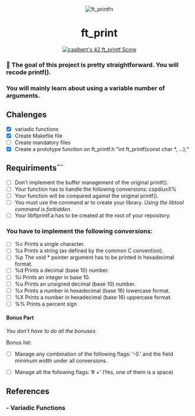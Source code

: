 <div align="center">

![ft_printfn](https://user-images.githubusercontent.com/3737837/179274741-9122c328-d18f-4501-bda8-1c48098a60b8.png)

# ft_print


[![caalbert's 42 ft_printf Score](https://badge42.vercel.app/api/v2/cl5g4kxwa002509l0nrey4oz0/project/2682633)](https://github.com/JaeSeoKim/badge42)

</div>

### 🌠 The goal of this project is pretty straightforward. You will recode printf().

### You will mainly learn about using a variable number of arguments.

## Chalenges

- [x] variadic functions
- [x] Create Makefile file
- [ ] Create mandatory files
- [x] Create a prototype function on ft_printf.h "int ft_printf(const char *, ...);"
 ## Requiriments˜`

- [ ] Don’t implement the buffer management of the original printf().
- [ ] Your function has to handle the following conversions: cspdiuxX%
- [ ] Your function will be compared against the original printf().
- [ ] You must use the command ar to create your library.
*Using the libtool command is forbidden.*
- [ ] Your libftprintf.a has to be created at the root of your repository.
### You have to implement the following conversions:
- [ ] %c Prints a single character.
- [ ] %s Prints a string (as defined by the common C convention).
- [ ] %p The void * pointer argument has to be printed in hexadecimal format.
- [ ] %d Prints a decimal (base 10) number.
- [ ] %i Prints an integer in base 10.
- [ ] %u Prints an unsigned decimal (base 10) number.
- [ ] %x Prints a number in hexadecimal (base 16) lowercase format.
- [ ] %X Prints a number in hexadecimal (base 16) uppercase format.
- [ ] %% Prints a percent sign

#### Bonus Part

*You don’t have to do all the bonuses.*


Bonus list:
- [ ] Manage any combination of the following flags: ’-0.’ and the field minimum width
under all conversions.
- [ ] Manage all the following flags: ’# +’ (Yes, one of them is a space)



## References

### - Variadic Functions




